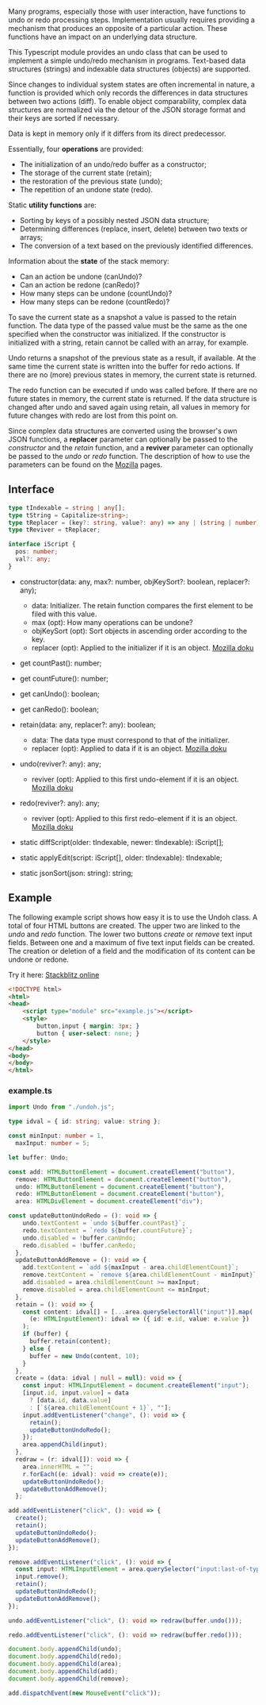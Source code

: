 Many programs, especially those with user interaction, have functions to undo or redo processing steps. Implementation usually requires providing a mechanism that produces an opposite of a particular action. These functions have an impact on an underlying data structure.

This Typescript module provides an undo class that can be used to implement a simple undo/redo mechanism in programs. Text-based data structures (strings) and indexable data structures (objects) are supported.

Since changes to individual system states are often incremental in nature, a function is provided which only records the differences in data structures between two actions (diff). To enable object comparability, complex data structures are normalized via the detour of the JSON storage format and their keys are sorted if necessary.

Data is kept in memory only if it differs from its direct predecessor.

Essentially, four **operations** are provided:

- The initialization of an undo/redo buffer as a constructor;
- The storage of the current state (retain);
- the restoration of the previous state (undo);
- The repetition of an undone state (redo).

Static **utility functions** are:

- Sorting by keys of a possibly nested JSON data structure;
- Determining differences (replace, insert, delete) between two texts or arrays;
- The conversion of a text based on the previously identified differences.

Information about the **state** of the stack memory:

- Can an action be undone (canUndo)?
- Can an action be redone (canRedo)?
- How many steps can be undone (countUndo)?
- How many steps can be redone (countRedo)?

To save the current state as a snapshot a value is passed to the retain function. The data type of the passed value must be the same as the one specified when the constructor was initialized. If the constructor is initialized with a string, retain cannot be called with an array, for example.

Undo returns a snapshot of the previous state as a result, if available. At the same time the current state is written into the buffer for redo actions. If there are no (more) previous states in memory, the current state is returned.

The redo function can be executed if undo was called before. If there are no future states in memory, the current state is returned. If the data structure is changed after undo and saved again using retain, all values in memory for future changes with redo are lost from this point on.

Since complex data structures are converted using the browser's own JSON functions, a **replacer** parameter can optionally be passed to the *constructor* and the *retain* function, and a **reviver** parameter can optionally be passed to the *undo* or *redo* function. The description of how to use the parameters can be found on the [Mozilla](https://developer.mozilla.org/) pages.

## Interface

```typescript
type tIndexable = string | any[];
type tString = Capitalize<string>;
type tReplacer = (key?: string, value?: any) => any | (string | number)[];
type tReviver = tReplacer;

interface iScript {
  pos: number;
  val?: any;
}
```

- constructor(data: any, max?: number, objKeySort?: boolean, replacer?: any);
  - data: Initializer. The retain function compares the first element to be filed with this value.
  - max (opt): How many operations can be undone?
  - objKeySort (opt): Sort objects in ascending order according to the key.
  - replacer (opt): Applied to the initializer if it is an object. [Mozilla doku](https://developer.mozilla.org/en-US/docs/Web/JavaScript/Reference/Global_Objects/JSON/stringify#the_replacer_parameter)

- get countPast(): number;
- get countFuture(): number;
- get canUndo(): boolean;
- get canRedo(): boolean;

- retain(data: any, replacer?: any): boolean;
  - data: The data type must correspond to that of the initializer.
  - replacer (opt): Applied to data if it is an object. [Mozilla doku](https://developer.mozilla.org/en-US/docs/Web/JavaScript/Reference/Global_Objects/JSON/stringify#the_replacer_parameter)

- undo(reviver?: any): any;
  - reviver (opt): Applied to this first undo-element if it is an object. [Mozilla doku](https://developer.mozilla.org/en-US/docs/Web/JavaScript/Reference/Global_Objects/JSON/parse#using_the_reviver_parameter)
- redo(reviver?: any): any;
  - reviver (opt): Applied to this first redo-element if it is an object. [Mozilla doku](https://developer.mozilla.org/en-US/docs/Web/JavaScript/Reference/Global_Objects/JSON/parse#using_the_reviver_parameter)

- static diffScript(older: tIndexable, newer: tIndexable): iScript[];
- static applyEdit(script: iScript[], older: tIndexable): tIndexable;
- static jsonSort(json: string): string;

## Example

The following example script shows how easy it is to use the Undoh class. A total of four HTML buttons are created. The upper two are linked to the *undo* and *redo* function. The lower two buttons *create* or *remove* text input fields. Between one and a maximum of five text input fields can be created. The creation or deletion of a field and the modification of its content can be undone or redone.

Try it here: [Stackblitz online](https://stackblitz.com/edit/typescript-undoh?file=index.ts)

```html
<!DOCTYPE html>
<html>
<head>
    <script type="module" src="example.js"></script>
    <style>
        button,input { margin: 3px; }
        button { user-select: none; }
    </style>
</head>
<body>
</body>
</html>
```

### example.ts

```typescript
import Undo from "./undoh.js";

type idval = { id: string; value: string };

const minInput: number = 1,
  maxInput: number = 5;

let buffer: Undo;

const add: HTMLButtonElement = document.createElement("button"),
  remove: HTMLButtonElement = document.createElement("button"),
  undo: HTMLButtonElement = document.createElement("button"),
  redo: HTMLButtonElement = document.createElement("button"),
  area: HTMLDivElement = document.createElement("div");

const updateButtonUndoRedo = (): void => {
    undo.textContent = `undo ${buffer.countPast}`;
    redo.textContent = `redo ${buffer.countFuture}`;
    undo.disabled = !buffer.canUndo;
    redo.disabled = !buffer.canRedo;
  },
  updateButtonAddRemove = (): void => {
    add.textContent = `add ${maxInput - area.childElementCount}`;
    remove.textContent = `remove ${area.childElementCount - minInput}`;
    add.disabled = area.childElementCount >= maxInput;
    remove.disabled = area.childElementCount <= minInput;
  },
  retain = (): void => {
    const content: idval[] = [...area.querySelectorAll("input")].map(
      (e: HTMLInputElement): idval => ({ id: e.id, value: e.value })
    );
    if (buffer) {
      buffer.retain(content);
    } else {
      buffer = new Undo(content, 10);
    }
  },
  create = (data: idval | null = null): void => {
    const input: HTMLInputElement = document.createElement("input");
    [input.id, input.value] = data
      ? [data.id, data.value]
      : [`${area.childElementCount + 1}`, ""];
    input.addEventListener("change", (): void => {
      retain();
      updateButtonUndoRedo();
    });
    area.appendChild(input);
  },
  redraw = (r: idval[]): void => {
    area.innerHTML = "";
    r.forEach((e: idval): void => create(e));
    updateButtonUndoRedo();
    updateButtonAddRemove();
  };

add.addEventListener("click", (): void => {
  create();
  retain();
  updateButtonUndoRedo();
  updateButtonAddRemove();
});

remove.addEventListener("click", (): void => {
  const input: HTMLInputElement = area.querySelector("input:last-of-type")!;
  input.remove();
  retain();
  updateButtonUndoRedo();
  updateButtonAddRemove();
});

undo.addEventListener("click", (): void => redraw(buffer.undo()));

redo.addEventListener("click", (): void => redraw(buffer.redo()));

document.body.appendChild(undo);
document.body.appendChild(redo);
document.body.appendChild(area);
document.body.appendChild(add);
document.body.appendChild(remove);

add.dispatchEvent(new MouseEvent("click"));
```
